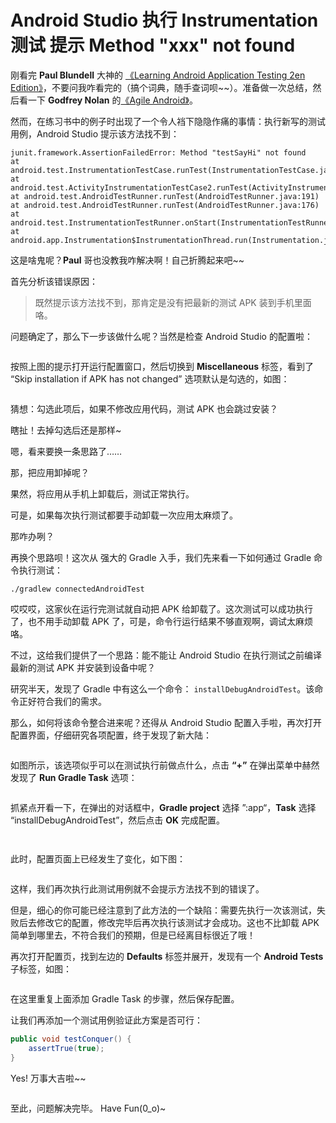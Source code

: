 # Android Studio 执行 Instrumentation 测试 提示 Method "xxx" not found

刚看完 **Paul Blundell** 大神的 [《Learning Android Application Testing 2en Edition》](http://shop.oreilly.com/product/9781784395339.do)，不要问我咋看完的（搞个词典，随手查词呗~~）。准备做一次总结，然后看一下 **Godfrey Nolan** 的[《Agile Android》](http://www.apress.com/9781484297001?gtmf=s)。

然而，在练习书中的例子时出现了一个令人裆下隐隐作痛的事情：执行新写的测试用例，Android Studio 提示该方法找不到：

```
junit.framework.AssertionFailedError: Method "testSayHi" not found
at android.test.InstrumentationTestCase.runTest(InstrumentationTestCase.java:165)
at android.test.ActivityInstrumentationTestCase2.runTest(ActivityInstrumentationTestCase2.java:192)
at android.test.AndroidTestRunner.runTest(AndroidTestRunner.java:191)
at android.test.AndroidTestRunner.runTest(AndroidTestRunner.java:176)
at android.test.InstrumentationTestRunner.onStart(InstrumentationTestRunner.java:555)
at android.app.Instrumentation$InstrumentationThread.run(Instrumentation.java:1853)
```

这是啥鬼呢？**Paul** 哥也没教我咋解决啊！自己折腾起来吧~~



首先分析该错误原因：

> 既然提示该方法找不到，那肯定是没有把最新的测试 APK 装到手机里面咯。

问题确定了，那么下一步该做什么呢？当然是检查 Android Studio 的配置啦：

![]()

按照上图的提示打开运行配置窗口，然后切换到 **Miscellaneous** 标签，看到了 “Skip installation if APK has not changed” 选项默认是勾选的，如图：

![]()

猜想：勾选此项后，如果不修改应用代码，测试 APK 也会跳过安装？

瞎扯！去掉勾选后还是那样~

嗯，看来要换一条思路了……

那，把应用卸掉呢？

果然，将应用从手机上卸载后，测试正常执行。

可是，如果每次执行测试都要手动卸载一次应用太麻烦了。

那咋办咧？

再换个思路呗！这次从 强大的 Gradle 入手，我们先来看一下如何通过 Gradle 命令执行测试：

```shell
./gradlew connectedAndroidTest
```

哎哎哎，这家伙在运行完测试就自动把 APK 给卸载了。这次测试可以成功执行了，也不用手动卸载 APK 了，可是，命令行运行结果不够直观啊，调试太麻烦咯。

不过，这给我们提供了一个思路：能不能让 Android Studio 在执行测试之前编译最新的测试 APK 并安装到设备中呢？

研究半天，发现了 Gradle 中有这么一个命令： `installDebugAndroidTest`。该命令正好符合我们的需求。

那么，如何将该命令整合进来呢？还得从 Android Studio 配置入手啦，再次打开配置界面，仔细研究各项配置，终于发现了新大陆：

![]()

如图所示，该选项似乎可以在测试执行前做点什么，点击 **“+”** 在弹出菜单中赫然发现了 **Run Gradle Task** 选项：

![]()

抓紧点开看一下，在弹出的对话框中，**Gradle project** 选择 ”:app“，**Task** 选择 “installDebugAndroidTest”，然后点击 **OK** 完成配置。

![]()

![]()

此时，配置页面上已经发生了变化，如下图：

![]()

这样，我们再次执行此测试用例就不会提示方法找不到的错误了。

但是，细心的你可能已经注意到了此方法的一个缺陷：需要先执行一次该测试，失败后去修改它的配置，修改完毕后再次执行该测试才会成功。这也不比卸载 APK 简单到哪里去，不符合我们的预期，但是已经离目标很近了哦！

再次打开配置页，找到左边的 **Defaults** 标签并展开，发现有一个 **Android Tests** 子标签，如图：

![]()

在这里重复上面添加 Gradle Task 的步骤，然后保存配置。

让我们再添加一个测试用例验证此方案是否可行：

```java
public void testConquer() {
    assertTrue(true);
}
```

Yes! 万事大吉啦~~

![]()

至此，问题解决完毕。 Have Fun(0_o)~


